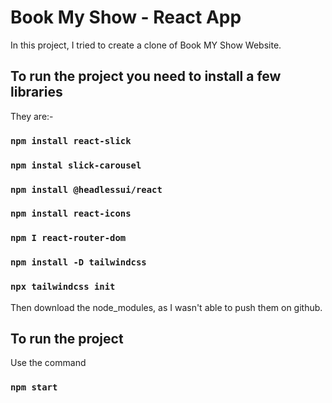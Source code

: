 # Book My Show - React App

In this project, I tried to create a clone of Book MY Show Website. 
## To run the project you need to install a few libraries

They are:- 
### `npm install react-slick`
### `npm instal slick-carousel`
### `npm install @headlessui/react`
### `npm install react-icons`
### `npm I react-router-dom`
### `npm install -D tailwindcss`
### `npx tailwindcss init`

Then download the node_modules, as I wasn't able to push them on github.

## To run the project 
Use the command 
### `npm start`
